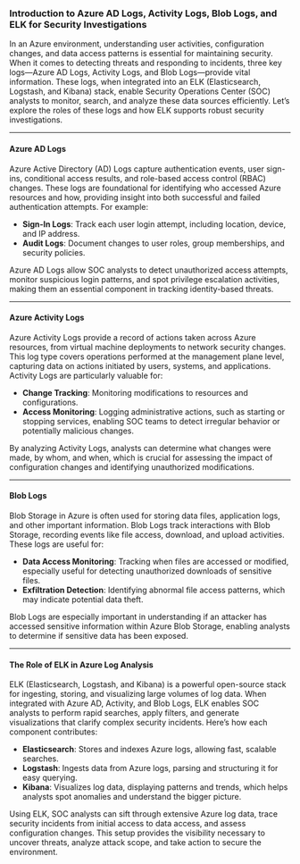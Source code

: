 ### Introduction to Azure AD Logs, Activity Logs, Blob Logs, and ELK for Security Investigations

In an Azure environment, understanding user activities, configuration changes, and data access patterns is essential for maintaining security. When it comes to detecting threats and responding to incidents, three key logs—Azure AD Logs, Activity Logs, and Blob Logs—provide vital information. These logs, when integrated into an ELK (Elasticsearch, Logstash, and Kibana) stack, enable Security Operations Center (SOC) analysts to monitor, search, and analyze these data sources efficiently. Let’s explore the roles of these logs and how ELK supports robust security investigations.

---

#### Azure AD Logs

Azure Active Directory (AD) Logs capture authentication events, user sign-ins, conditional access results, and role-based access control (RBAC) changes. These logs are foundational for identifying who accessed Azure resources and how, providing insight into both successful and failed authentication attempts. For example:

- **Sign-In Logs**: Track each user login attempt, including location, device, and IP address.
- **Audit Logs**: Document changes to user roles, group memberships, and security policies.

Azure AD Logs allow SOC analysts to detect unauthorized access attempts, monitor suspicious login patterns, and spot privilege escalation activities, making them an essential component in tracking identity-based threats.

---

#### Azure Activity Logs

Azure Activity Logs provide a record of actions taken across Azure resources, from virtual machine deployments to network security changes. This log type covers operations performed at the management plane level, capturing data on actions initiated by users, systems, and applications. Activity Logs are particularly valuable for:

- **Change Tracking**: Monitoring modifications to resources and configurations.
- **Access Monitoring**: Logging administrative actions, such as starting or stopping services, enabling SOC teams to detect irregular behavior or potentially malicious changes.

By analyzing Activity Logs, analysts can determine what changes were made, by whom, and when, which is crucial for assessing the impact of configuration changes and identifying unauthorized modifications.

---

#### Blob Logs

Blob Storage in Azure is often used for storing data files, application logs, and other important information. Blob Logs track interactions with Blob Storage, recording events like file access, download, and upload activities. These logs are useful for:

- **Data Access Monitoring**: Tracking when files are accessed or modified, especially useful for detecting unauthorized downloads of sensitive files.
- **Exfiltration Detection**: Identifying abnormal file access patterns, which may indicate potential data theft.

Blob Logs are especially important in understanding if an attacker has accessed sensitive information within Azure Blob Storage, enabling analysts to determine if sensitive data has been exposed.

---

#### The Role of ELK in Azure Log Analysis

ELK (Elasticsearch, Logstash, and Kibana) is a powerful open-source stack for ingesting, storing, and visualizing large volumes of log data. When integrated with Azure AD, Activity, and Blob Logs, ELK enables SOC analysts to perform rapid searches, apply filters, and generate visualizations that clarify complex security incidents. Here’s how each component contributes:

- **Elasticsearch**: Stores and indexes Azure logs, allowing fast, scalable searches.
- **Logstash**: Ingests data from Azure logs, parsing and structuring it for easy querying.
- **Kibana**: Visualizes log data, displaying patterns and trends, which helps analysts spot anomalies and understand the bigger picture.

Using ELK, SOC analysts can sift through extensive Azure log data, trace security incidents from initial access to data access, and assess configuration changes. This setup provides the visibility necessary to uncover threats, analyze attack scope, and take action to secure the environment.
